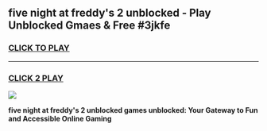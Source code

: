 
## five night at freddy's 2 unblocked - Play Unblocked Gmaes & Free #3jkfe
<h3>
<a href="https://news.freeplayer.one?title=five_night_at_freddy's_2_unblocked&ref=24F">CLICK TO PLAY</a></h3>
<hr>

<h3>
<a href="https://news.freeplayer.one?title=five_night_at_freddy's_2_unblocked&ref=24F">CLICK 2 PLAY</a>
  
</h3>

<a href="https://news.freeplayer.one?title=five_night_at_freddy's_2_unblocked&ref=24F/"><img src="https://clearcache.store/games.png"></a>


**five night at freddy's 2 unblocked games unblocked: Your Gateway to Fun and Accessible Online Gaming**
